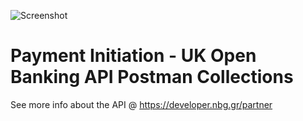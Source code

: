 ![Screenshot](https://developer.nbg.gr/api.gateway/publicportal/sites/default/files/2018-11/black_logo.jpg) 

# Payment Initiation - UK Open Banking API Postman Collections

See more info about the API @ https://developer.nbg.gr/partner

